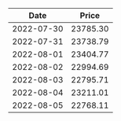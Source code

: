 |    Date    |  Price   |
| :--------: | :------: |
| 2022-07-30 | 23785.30 |
| 2022-07-31 | 23738.79 |
| 2022-08-01 | 23404.77 |
| 2022-08-02 | 22994.69 |
| 2022-08-03 | 22795.71 |
| 2022-08-04 | 23211.01 |
| 2022-08-05 | 22768.11 |